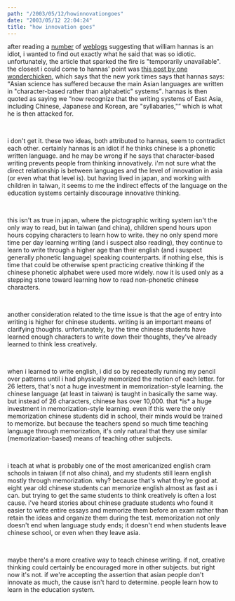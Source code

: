 ```yaml
---
path: "/2003/05/12/howinnovationgoes" 
date: "2003/05/12 22:04:24" 
title: "how innovation goes" 
---
```

<p>after reading a <a href="http://weblog.delacour.net/archives/000905.html">number</a> of <a href="http://weblog.burningbird.net/fires/001157.htm">weblogs</a> suggesting that william hannas is an idiot, i wanted to find out exactly what he said that was so idiotic. unfortunately, the article that sparked the fire is "temporarily unavailable". the closest i could come to hannas' point was <a href="http://www.emptybottle.org/glass/2003/05/ignorance_bought_and_paid_for.php">this post by one wonderchicken</a>, which says that the new york times says that hannas says: <q>Asian science has suffered because the main Asian languages are written in "character-based rather than alphabetic" systems</q>. hannas is then quoted as saying we <q>now recognize that the writing systems of East Asia, including Chinese, Japanese and Korean, are "syllabaries,"</q> which is what he is then attacked for.</p><br><p>i don't get it. these two ideas, both attributed to hannas, seem to contradict each other. certainly hannas is an idiot if he thinks chinese is a phonetic written language. and he may be wrong if he says that character-based writing prevents people from thinking innovatively. i'm not sure what the direct relationship is between languages and the level of innovation in asia (or even what that level is). but having lived in japan, and working with children in taiwan, it seems to me the indirect effects of the language on the education systems certainly discourage innovative thinking.</p><br><p>this isn't as true in japan, where the pictographic writing system isn't the only way to read, but in taiwan (and china), children spend hours upon hours copying characters to learn how to write. they no only spend more time per day learning writing (and i suspect also reading), they continue to learn to write through a higher age than their english (and i suspect generally phonetic language) speaking counterparts. if nothing else, this is time that could be otherwise spent practicing creative thinking if the chinese phonetic alphabet were used more widely. now it is used only as a stepping stone toward learning how to read non-phonetic chinese characters.</p><br><p>another consideration related to the time issue is that the age of entry into writing is higher for chinese students. writing is an important means of clarifying thoughts. unfortunately, by the time chinese students have learned enough characters to write down their thoughts, they've already learned to think less creatively.</p><br><p>when i learned to write english, i did so by repeatedly running my pencil over patterns until i had physically memorized the motion of each letter. for 26 letters, that's not a huge investment in memorization-style learning. the chinese language (at least in taiwan) is taught in basically the same way. but instead of 26 characters, chinese has over 10,000. that *is* a huge investment in memorization-style learning. even if this were the only memorization chinese students did in school, their minds would be trained to memorize. but because the teachers spend so much time teaching language through memorization, it's only natural that they use similar (memorization-based) means of teaching other subjects.</p><br><p>i teach at what is probably one of the most americanized english cram schools in taiwan (if not also china), and my students still learn english mostly through memorization. why? because that's what they're good at. eight year old chinese students can memorize english almost as fast as i can. but trying to get the same students to think creatively is often a lost cause. i've heard stories about chinese graduate students who found it easier to write entire essays and memorize them before an exam rather than retain the ideas and organize them during the test. memorization not only doesn't end when language study ends; it doesn't end when students leave chinese school, or even when they leave asia.</p><br><p>maybe there's a more creative way to teach chinese writing. if not, creative thinking could certainly be encouraged more in other subjects. but right now it's not. if we're accepting the assertion that asian people don't innovate as much, the cause isn't hard to determine. people learn how to learn in the education system.</p>